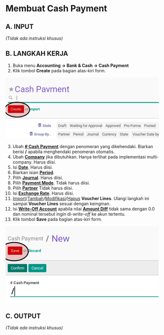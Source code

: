 # Membuat Cash Payment

## A. INPUT

*(Tidak ada instruksi khusus)*

## B. LANGKAH KERJA

1. Buka menu **Accounting -> Bank & Cash -> Cash Payment**
2. Klik tombol **Create** pada bagian atas-kiri form.

![](../../img/cash-payment/tombol-create.png)

3. Ubah **[# Cash Payment](./penjelasan.md#field-name)** dengan penomeran yang dikehendaki. Biarkan berisi **/**
apabila menghendaki penomeran otomatis.
4. Ubah **[Company](./penjelasan.md#field-company)** jika dibutuhkan. Hanya terlihat pada implementasi multi-company. Harus diisi.
5. Isi **[Date](./penjelasan.md#field-date)**. Harus diisi.
6. Biarkan isian **[Period](./penjelasan.md#field-period)**.
7. Pilih **[Journal](./penjelasan.md#field-journal)**. Harus diisi.
8. Pilih **[Payment Mode](./penjelasan.md#field-payment-mode)**. Tidak harus diisi.
9. Pilih **[Partner](./penjelasan.md#field-partner)** Tidak harus diisi.
10. Isi **[Exchange Rate](./penjelasan.md#field-exchange-rate)**. Harus diisi.
11. <a name="l11">[Import](./membuat-detail-import.md)/[Tambah](./membuat-detail-manual.md)/[Modifikasi](./line-modifikasi.md)/[Hapus](./line-hapus.md) **Voucher Lines**</a>. Ulangi langkah ini sampai **Voucher Lines** sesuai dengan keinginan.
12. <a name="langkah-12">Isi</a> **[Write-Off Account](./penjelasan.md#field-writeoff-account)** apabila nilai **[Amount Diff](./penjelasan.md#field-amount-diff)** tidak sama dengan 0.0 dan nominal tersebut ingin di-*write-off* ke akun tertentu.
13. Klik tombol **Save** pada bagian atas-kiri form.

![](../../img/cash-payment/tombol-save.png)

## C. OUTPUT

*(Tidak ada instruksi khusus)*
